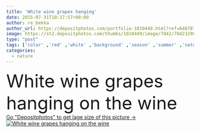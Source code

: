 ```yaml
---
title: 'White wine grapes hanging'
date: 2015-07-31T10:37:57+00:00
author: re_bekka
author_url: https://depositphotos.com/portfolio-1010449.html?ref=64678756
image: https://st2.depositphotos.com/thumbs/1010449/image/7842/78423290/api_thumb_450.jpg?forcejpeg=true
type: "post"
tags: ['color' ,'red' ,'white' ,'background' ,'season' ,'summer' ,'nature' ,'fresh' ,'leaf' ,'plant' ,'rural' ,'autumn' ,'grow' ,'health' ,'healthy' ,'life' ,'natural' ,'food' ,'fruit' ,'sweet' ,'juicy' ,'ripe' ,'branch' ,'nutrition' ,'harvest' ,'river' ,'farm' ,'agriculture' ,'wine' ,'beverage' ,'organic' ,'bunch' ,'vine' ,'vineyard' ,'grapes' ,'winery' ,'berries' ,'good' ,'grapevine' ,'viticulture' ,'alcoholic' ,'vines' ,'tabiat' ]
categories: 
  - nature
---
```

<div aling="center">
            <font size="60"> White wine grapes hanging on the wine</font>   
</div>
<div>
    <a href='https://st2.depositphotos.com/thumbs/1010449/image/7842/78423290/api_thumb_450.jpg?forcejpeg=true?ref=64678756' target=_blank > Go "Depositphotos" to get lage size of this picture ->
        <img href='https://st2.depositphotos.com/thumbs/1010449/image/7842/78423290/api_thumb_450.jpg?forcejpeg=true?ref=64678756' src='https://st2.depositphotos.com/1010449/7842/i/950/depositphotos_78423290-stock-photo-white-wine-grapes-hanging.jpg?forcejpeg=true' alt='White wine grapes hanging on the wine' >
    </a>
</div>
